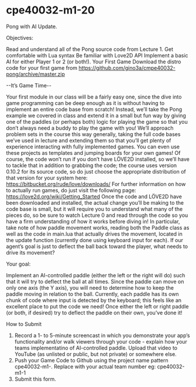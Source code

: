 # cpe40032-m1-20
Pong with AI Update.

Objectives:

Read and understand all of the Pong source code from Lecture 1.
Get comfortable with Lua syntax
Be familiar with Love2D API
Implement a basic AI for either Player 1 or 2 (or both!).
Your First Game
Download the distro code for your first game from https://github.com/gino3a/cmpe40032-pong/archive/master.zip

--It’s Game Time--

Your first module in our class will be a fairly easy one, since the dive into game programming can be deep enough as it is without having to implement an entire code base from scratch! Instead, we’ll take the Pong example we covered in class and extend it in a small but fun way by giving one of the paddles (or perhaps both) logic for playing the game so that you don’t always need a buddy to play the game with you! We’ll approach problem sets in the course this way generally, taking the full code bases we’ve used in lecture and extending them so that you’ll get plenty of experience interacting with fully implemented games. You can even use these projects as templates and jumping boards for your own games!
Of course, the code won’t run if you don’t have LÖVE2D installed, so we’ll have to tackle that in addition to grabbing the code; the course uses version 0.10.2 for its source code, so do just choose the appropriate distribution of that version for your system here:
https://bitbucket.org/rude/love/downloads/
For further information on how to actually run games, do just visit the following page:
https://love2d.org/wiki/Getting_Started
Once the code and LÖVE2D have been downloaded and installed, the actual change you’ll be making to the code base is small, but it will require you to understand what many of the pieces do, so be sure to watch Lecture 0 and read through the code so you have a firm understanding of how it works before diving in! In particular, take note of how paddle movement works, reading both the Paddle class as well as the code in main.lua that actually drives the movement, located in the update function (currently done using keyboard input for each). If our agent’s goal is just to deflect the ball back toward the player, what needs to drive its movement?

Your goal:

Implement an AI-controlled paddle (either the left or the right will do) such that it will try to deflect the ball at all times. Since the paddle can move on only one axis (the Y axis), you will need to determine how to keep the paddle moving in relation to the ball. Currently, each paddle has its own chunk of code where input is detected by the keyboard; this feels like an excellent place to put the code we need! Once either the left or right paddle (or both, if desired) try to deflect the paddle on their own, you’ve done it!

How to Submit

1. Record a 1- to 5-minute screencast in which you demonstrate your app’s functionality and/or walk viewers through your code - explain how your teams implementatino of AI-controlled paddle. Upload that video to YouTube (as unlisted or public, but not private) or somewhere else.
2. Push your Game Code to Github using the project name pattern cpe40032-m1-<team-number>. Replace <team-number> with your actual team number eg: cpe40032-m1-1
3. Submit this form.


